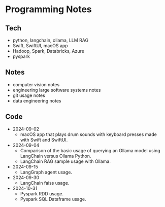 # Programming Notes

## Tech
- python, langchain, ollama, LLM RAG
- Swift, SwiftUI, macOS app
- Hadoop, Spark, Databricks, Azure
- pyspark

## Notes
- computer vision notes
- engineering large software systems notes
- git usage notes
- data engineering notes

## Code
- 2024-09-02
    - macOS app that plays drum sounds with keyboard presses made with Swift and SwiftUI.
- 2024-09-04
    - Comparison of the basic usage of querying an Ollama model using LangChain versus Ollama Python.
    - LangChain RAG sample usage with Ollama.
- 2024-09-15
    - LangGraph agent usage.
- 2024-09-30
    - LangChain faiss usage.
- 2024-10-31
    - Pyspark RDD usage.
    - Pyspark SQL Dataframe usage.
